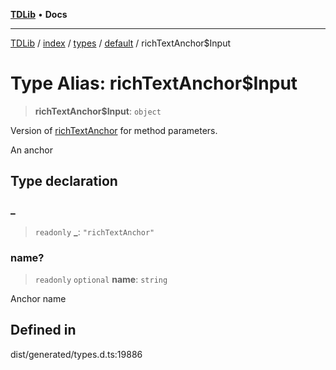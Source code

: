 [**TDLib**](../../../../../../README.md) • **Docs**

***

[TDLib](../../../../../../modules.md) / [index](../../../../../README.md) / [types](../../../README.md) / [default](../README.md) / richTextAnchor$Input

# Type Alias: richTextAnchor$Input

> **richTextAnchor$Input**: `object`

Version of [richTextAnchor](richTextAnchor.md) for method parameters.

An anchor

## Type declaration

### \_

> `readonly` **\_**: `"richTextAnchor"`

### name?

> `readonly` `optional` **name**: `string`

Anchor name

## Defined in

dist/generated/types.d.ts:19886
